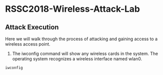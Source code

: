 # RSSC2018-Wireless-Attack-Lab

## Attack Execution
Here we will walk through the process of attacking and gaining access to a wireless access point.

1. The iwconfig command will show any wireless cards in the system. The operating system recognizes a wireless interface named wlan0.
```bash
iwconfig
```
